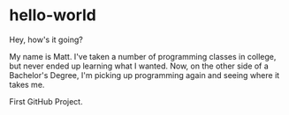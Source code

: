 # hello-world


Hey, how's it going?

My name is Matt. I've taken a number of programming classes in college, but never ended up learning what I wanted. Now, on the other side of a Bachelor's Degree, I'm picking up programming again and seeing where it takes me.

First GitHub Project.

